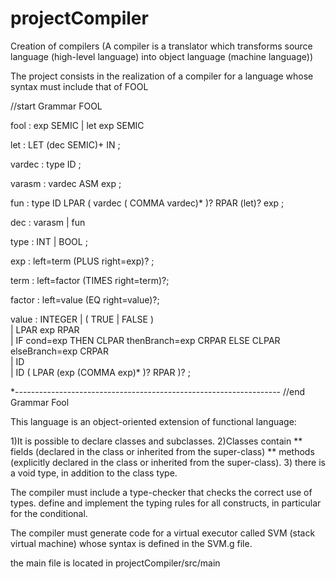 # projectCompiler
Creation of compilers (A compiler is a translator which transforms source language (high-level language) into object language (machine language))

The project consists in the realization of a compiler for a language whose syntax must include that of FOOL

//start Grammar FOOL

fool   : exp SEMIC             | let exp SEMIC             

let    : LET (dec SEMIC)+ IN ;

vardec  : type ID ;

varasm     : vardec ASM exp ;

fun    : type ID LPAR ( vardec ( COMMA vardec)* )? RPAR (let)? exp ;

dec   : varasm          | fun              

type   : INT  | BOOL ;  

    
exp : left=term (PLUS right=exp)? ;
   
term : left=factor (TIMES right=term)?;
   
factor : left=value (EQ right=value)?;     
   
value  : INTEGER                         | ( TRUE | FALSE )                   
      | LPAR exp RPAR                      
          | IF cond=exp THEN CLPAR thenBranch=exp CRPAR ELSE CLPAR elseBranch=exp CRPAR  
          | ID                                             
          | ID ( LPAR (exp (COMMA exp)* )? RPAR )?             ; 

*------------------------------------------------------------------
//end Grammar Fool

This language is an object-oriented extension of functional language:

1)It is possible to declare classes and subclasses.
2)Classes contain
    ** fields (declared in the class or inherited from the super-class)
    ** methods (explicitly declared in the class or inherited from the super-class).
3) there is a void type, in addition to the class type.  


The compiler must include a type-checker that checks the correct use of types.
define and implement the typing rules for all constructs, in particular for the conditional.


The compiler must generate code for a virtual executor called SVM (stack
virtual machine) whose syntax is defined in the SVM.g file.


the main file is located in projectCompiler/src/main
